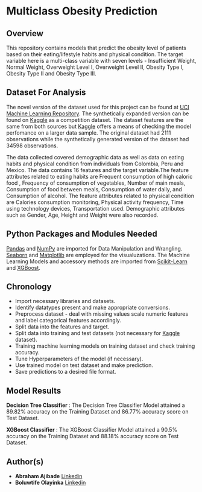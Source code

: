 # Multiclass Obesity Prediction
## Overview
This repository contains models that predict the obesity level of patients based on their eating/lifestyle habits and physical condition. The target variable here is a multi-class variable with seven levels - Insufficient Weight, Normal Weight, Overweight Level I, Overweight Level II, Obesity Type I, Obesity Type II and Obesity Type III. 

## Dataset For Analysis
The novel version of the dataset used for this project can be found at [UCI Machine Learning Repository](https://archive-beta.ics.uci.edu/dataset/544). The synthetically expanded version can be found on [Kaggle](https://www.kaggle.com/competitions/playground-series-s4e2/overview) as a competition dataset. The dataset features are the same from both sources but [Kaggle](https://www.kaggle.com/competitions/playground-series-s4e2/overview) offers a means of checking the model perfomance on a larger data sample. The original dataset had 2111 observations while the synthetically generated version of the dataset had 34598 observations. 

The data collected covered  demographic data as well as data on eating habits and physical condition from individuals from Colombia, Peru and Mexico. The data contains 16 features and the target variable.The feature attributes related to eating habits are Frequent consumption of high caloric food , Frequency of consumption of vegetables, Number of main meals, Consumption of food between meals, Consumption of water daily, and Consumption of alcohol. The feature attributes related to physical condition are Calories consumption monitoring, Physical activity frequency, Time using technology devices, Transportation used. Demographic attributes such as Gender, Age, Height and Weight were also recorded.

## Python Packages and Modules Needed
[Pandas](https://pandas.pydata.org/) and [NumPy](https://numpy.org/) are imported for Data Manipulation and Wrangling. [Seaborn](https://seaborn.pydata.org/) and [Matplotlib](https://matplotlib.org/) are employed for the visualuzations. The Machine Learning Models and accessory methods are imported from [Scikit-Learn](https://scikit-learn.org/) and [XGBoost](https://xgboost.readthedocs.io/en/stable/#).

## Chronology 
- Import necessary libraries and datasets.
- Identify datatypes present and make appropriate conversions.
- Preprocess dataset - deal with missing values scale numeric features and label categorical features accordingly.
- Split data into the features and target.
- Split data into training and test datasets (not necessary for [Kaggle](https://www.kaggle.com/competitions/playground-series-s4e2/overview) dataset).
- Training machine learning models on training dataset and check training accuracy.
- Tune Hyperparameters of the model (if necessary). 
- Use trained model on test dataset and make prediction.
- Save predictions to a desired file format.

## Model Results
**Decision Tree Classifier** : The Decision Tree Classifier Model attained a 89.82% accuracy on the Training Dataset and 86.77% accuracy score on Test Dataset. 

**XGBoost Classifier** : The XGBoost Classifier Model attained a 90.5% accuracy on the Training Dataset and 88.18% accuracy score on Test Dataset. 

## Author(s)
- **Abraham Ajibade** [Linkedin](https://www.linkedin.com/in/abraham-ajibade-759772117)
- **Boluwtife Olayinka** [Linkedin](https://www.linkedin.com/in/ajibade-bolu/) 
